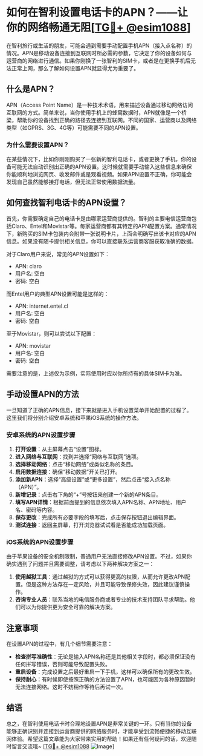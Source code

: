 # 如何在智利设置电话卡的APN？——让你的网络畅通无阻[[TG💪+ @esim1088](https://t.me/s/esim1088)]

在智利旅行或生活的朋友，可能会遇到需要手动配置手机APN（接入点名称）的情况。APN是移动设备连接到互联网时所必需的参数，它决定了你的设备如何与运营商的网络进行通信。如果你刚换了一张智利的SIM卡，或者是在更换手机后无法正常上网，那么了解如何设置APN就显得尤为重要了。

## 什么是APN？

APN（Access Point Name）是一种技术术语，用来描述设备通过移动网络访问互联网的方式。简单来说，当你使用手机上的蜂窝数据时，APN就像是一个桥梁，帮助你的设备找到正确的路径去连接到互联网。不同的国家、运营商以及网络类型（如GPRS、3G、4G等）可能需要不同的APN设置。

### 为什么需要设置APN？

在某些情况下，比如你刚刚购买了一张新的智利电话卡，或者更换了手机，你的设备可能无法自动识别出正确的APN设置。这时候就需要手动输入这些信息来确保你能顺利地浏览网页、收发邮件或是观看视频。如果APN设置不正确，你可能会发现自己虽然能够接打电话，但无法正常使用数据流量。

## 如何查找智利电话卡的APN设置？

首先，你需要确定自己的电话卡是由哪家运营商提供的。智利的主要电信运营商包括Claro、Entel和Movistar等。每家运营商都有其特定的APN配置方案。通常情况下，新购买的SIM卡包装内会附带一张说明卡片，上面会明确写出该卡对应的APN信息。如果没有随卡提供相关信息，你可以直接联系运营商客服获取准确的数据。

对于Claro用户来说，常见的APN设置如下：
- APN: claro
- 用户名: 空白
- 密码: 空白

而Entel用户的典型APN设置可能是这样的：
- APN: internet.entel.cl
- 用户名: 空白
- 密码: 空白

至于Movistar，则可以尝试以下配置：
- APN: movistar
- 用户名: 空白
- 密码: 空白

需要注意的是，上述仅为示例，实际使用时应以你所持有的具体SIM卡为准。

## 手动设置APN的方法

一旦知道了正确的APN信息，接下来就是进入手机设置菜单开始配置的过程了。这里我们将分别介绍安卓系统和苹果iOS系统的操作方法。

### 安卓系统的APN设置步骤

1. **打开设置**：从主屏幕点击“设置”图标。
2. **进入网络与互联网**：找到并选择“网络与互联网”选项。
3. **选择移动网络**：点击“移动网络”或类似名称的条目。
4. **启用数据连接**：确保“移动数据”开关已打开。
5. **添加新APN**：选择“高级设置”或“更多设置”，然后点击“接入点名称（APN）”。
6. **新增记录**：点击右下角的“+”号按钮来创建一个新的APN条目。
7. **填写APN详情**：根据前面提到的信息依次填入APN名称、APN地址、用户名、密码等内容。
8. **保存更改**：完成所有必要字段的填写后，点击保存按钮退出编辑界面。
9. **测试连接**：返回主屏幕，打开浏览器试试看是否能成功加载页面。

### iOS系统的APN设置步骤

由于苹果设备的安全机制限制，普通用户无法直接修改APN设置。不过，如果你确实遇到了问题并且需要调整，请考虑以下两种解决方案之一：

1. **使用越狱工具**：通过越狱的方式可以获得更高的权限，从而允许更改APN配置。但是这种方法存在一定风险，并且可能导致保修失效，因此建议谨慎操作。
2. **咨询专业人员**：联系当地的电信服务商或者专业的技术支持团队寻求帮助。他们可以为你提供更为安全可靠的解决方案。

## 注意事项

在设置APN的过程中，有几个细节需要注意：

- **检查拼写准确性**：无论是输入APN名称还是其他相关字段时，都必须保证没有任何拼写错误，否则可能导致配置失败。
- **重启设备**：完成设置之后最好重启一下手机，这样可以确保所有的更改生效。
- **保持耐心**：有时候即使按照正确的方法设置了APN，也可能因为各种原因暂时无法连接网络。这时不妨稍作等待后再试一次。

## 结语

总之，在智利使用电话卡时合理地设置APN是非常关键的一环。只有当你的设备能够正确识别并连接到运营商提供的网络服务时，才能享受到流畅便捷的移动互联网体验。希望这篇文章能为大家带来实用的帮助！如果还有任何疑问的话，欢迎随时留言交流哦~ [[TG💪+ @esim1088](https://t.me/s/esim1088) ![Image](https://i.postimg.cc/4NQfJmqS/Snipaste-2025-05-13-00-14-12.png)]